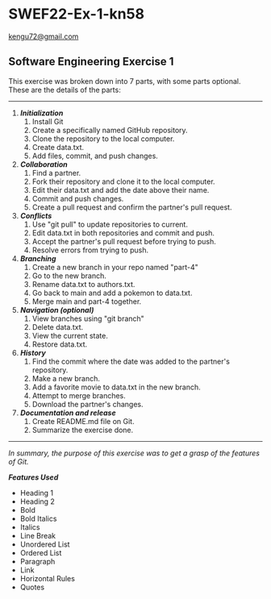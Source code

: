 # SWEF22-Ex-1-kn58
<kengu72@gmail.com>

## **Software Engineering** Exercise 1

This exercise was broken down into 7 parts, with some parts optional.
These are the details of the parts:

---

1. ***Initialization***
    1. Install Git
    2. Create a specifically named GitHub repository.
    3. Clone the repository to the local computer.
    4. Create data.txt.
    5. Add files, commit, and push changes.
2. ***Collaboration***
    1. Find a partner.
    2. Fork their repository and clone it to the local computer.
    3. Edit their data.txt and add the date above their name.
    4. Commit and push changes.
    5. Create a pull request and confirm the partner's pull request.
3. ***Conflicts***
    1. Use "git pull" to update repositories to current.
    2. Edit data.txt in both repositories and commit and push.
    3. Accept the partner's pull request before trying to push.
    4. Resolve errors from trying to push.
4. ***Branching***
    1. Create a new branch in your repo named "part-4"
    2. Go to the new branch.
    3. Rename data.txt to authors.txt.
    4. Go back to main and add a pokemon to data.txt.
    5. Merge main and part-4 together.
5. ***Navigation (optional)***
    1. View branches using "git branch"
    2. Delete data.txt.
    3. View the current state.
    4. Restore data.txt.
6. ***History***
    1. Find the commit where the date was added to the partner's repository.
    2. Make a new branch.
    3. Add a favorite movie to data.txt in the new branch.
    4. Attempt to merge branches.
    5. Download the partner's changes.
7. ***Documentation and release***
    1. Create README.md file on Git.
    2. Summarize the exercise done.

---

*In summary, the purpose of this exercise was to get a grasp of the features of Git.*

***Features Used***
- Heading 1
- Heading 2
- Bold
- Bold Italics
- Italics
- Line Break
- Unordered List
- Ordered List
- Paragraph
- Link
- Horizontal Rules
- Quotes
